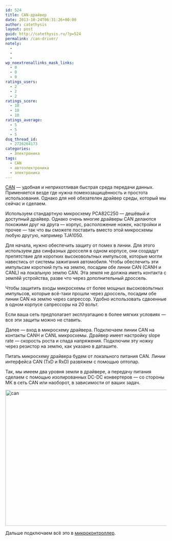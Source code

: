 ```yaml
---
id: 524
title: CAN-драйвер
date: 2013-10-24T06:31:26+00:00
author: catethysis
layout: post
guid: http://catethysis.ru/?p=524
permalink: /can-driver/
notely:
  - 
  - 
  - 
wp_noextrenallinks_mask_links:
  - 0
  - 0
  - 0
ratings_users:
  - 2
  - 2
  - 2
ratings_score:
  - 10
  - 10
  - 10
ratings_average:
  - 5
  - 5
  - 5
dsq_thread_id:
  - 2726264173
categories:
  - Электроника
tags:
  - CAN
  - автоэлектроника
  - электроника
---
```

[CAN](http://catethysis.ru/index.php/%d1%88%d0%b8%d0%bd%d0%b0-can/ "Шина CAN") &#8212; удобная и неприхотливая быстрая среда передачи данных. Применяется везде где нужна помехозащищённость и простота использования. Однако для неё обязателен драйвер среды, который мы сейчас и сделаем.

<!--more-->

Используем стандартную микросхему PCA82C250 &#8212; дешёвый и доступный драйвер. Однако очень многие драйверы CAN делаются похожими друг на друга &#8212; корпус, расположение ножек, настройки и прочее &#8212; так что вы сможете поставить вместо этой микросхемы любую другую, например TJA1050.

Для начала, нужно обеспечить защиту от помех в линии. Для этого используем два синфазных дросселя в одном корпусе, они создадут препятствие для коротких высоковольтных импульсов, которые могли навестись от системы зажигания автомобиля. Чтобы обеспечить эти импульсам короткий путь на землю, посадим обе линии CAN (CANH и CANL) на локальную землю CAN. Эта земля не должна иметь контакта с землёй устройства, разве что через дополнительный дроссель.

Чтобы защитить входы микросхемы от более мощных высоковольтных импульсов, которые всё-таки прошли через дроссель, посадим обе линии CAN на землю через сапрессор. Удобно использовать сдвоенные в одном корпусе сапрессоры на 20 вольт.

Если ваша сеть предполагает эксплуатацию в более мягких условиях &#8212; все эти защиты можно не ставить.

Далее &#8212; вход в микросхему драйвера. Подключаем линии CAN на контакты CANH и CANL микросхемы. Драйвер имеет настройку slope rate &#8212; скорость роста и спада напряжения. Подключим эту ножку через резистор на землю, как указано в даташите.

Питать микросхему драйвера будем от локального питания CAN. Линии интерфейса CAN (TxD и RxD) развяжем с помощью оптопар.

Так, мы имеем два уровня земли в драйвере, а передачу питания сделаем с помощью изолированных DC-DC конвертеров &#8212; со стороны МК в сеть CAN или наоборот, в зависимости от ваших задач.

[<img class="alignnone size-full wp-image-1955" src="http://catethysis.ru/wp-content/uploads/2013/10/can.png" alt="can" width="911" height="423" />](http://catethysis.ru/wp-content/uploads/2013/10/can.png)

Дальше подключаем всё это в [микроконтроллер](http://catethysis.ru/index.php/stm32-%d0%b8-can-%d1%88%d0%b8%d0%bd%d0%b0/ "STM32 и CAN-шина").